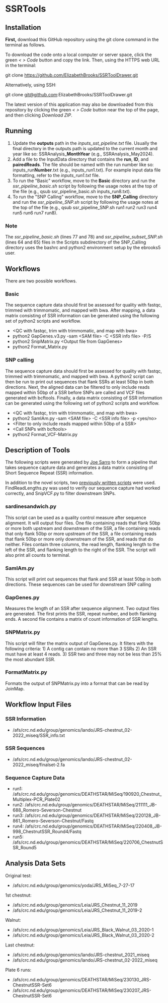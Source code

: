# SSRTools

## Installation

<b>First,</b> download this GitHub repository using the git clone command in the terminal as follows.

To download the code onto a local computer or server space, click the green <i>< > Code</i> button and copy the link. Then, using the HTTPS web URL in the terminal:

git clone https://github.com/ElizabethBrooks/SSRToolDrawer.git

Alternatively, using SSH:

git clone git@github.com:ElizabethBrooks/SSRToolDrawer.git

The latest version of this application may also be downloaded from this repository by clicking the green <i>< > Code</i> button near the top of the page, and then clicking <i>Download ZIP</i>.

## Running

1. Update the **outputs** path in the *inputs_sst_pipeline.txt* file. Usually the final directory in the outputs path is updated to the current month and year like so: SSRAnalysis\_**MonthYear** (e.g., SSRAnalysis_May2024).
2. Add a file to the InputData directory that contains the **run**, **ID**, and **pairedReads**. The file should be named with the run number like so: inputs_run**Number**.txt (e.g., inputs_run1.txt). For example input data file formatting, refer to the *inputs_run1.txt* file.
3. To run the "Basic" workflow, move to the **Basic** directory and run the *ssr_pipeline_basic.sh* script by following the usage notes at the top of the file (e.g., qsub ssr_pipeline_basic.sh inputs_run8.txt).
4. To run the "SNP Calling" workflow, move to the **SNP_Calling** directory and run the *ssr_pipeline_SNP.sh* script by following the usage notes at the top of the file (e.g., qsub ssr_pipeline_SNP.sh run1 run2 run3 run4 run5 run6 run7 run8).

### Note

The *ssr_pipeline_basic.sh* (lines 77 and 78) and *ssr_pipeline_subset_SNP.sh* (lines 64 and 65) files in the Scripts subdirectory of the SNP_Calling directory uses the bashrc and python2 environment setup by the ebrooks5 user.

## Workflows

There are two possible workflows.

### Basic
The sequence capture data should first be assessed for quality with fastqc, trimmed with trimmomatic, and mapped with bwa. After mapping, a data matrix consisting of SSR information can be generated using the following set of python2 scripts and workflow.

- \<QC with fastqc, trim with trimmomatic, and map with bwa\>
- python2 GapGenes.v3.py -sam \<SAM file\> -C \<SSR info file\> -P/S
- python2 SnipMatrix.py \<Output file from GapGenes\>
- python2 Format_Matrix.py

### SNP calling
The sequence capture data should first be assessed for quality with fastqc, trimmed with trimmomatic, and mapped with bwa. A python2 script can then be run to print out sequences that flank SSRs at least 50bp in both directions. Next, the aligned data can be filtered to only include reads mapped within 50bp of a SSR before SNPs are called and VCF files generated with bcftools. Finally, a data matrix consisting of SSR information can be generated using the following set of python2 scripts and workflow.
    
- \<QC with fastqc, trim with trimmomatic, and map with bwa\>
- python2 SamIAm.py -sam \<SAM file\> -C \<SSR info file\> -p \<yes/no\>
- \<Filter to only include reads mapped within 50bp of a SSR\>
- \<Call SNPs with bcftools\>
- python2 Format_VCF-Matrix.py


## Description of Tools
The following scripts were generated by [Joe Sarro](https://github.com/jsarro13/SSRTools) to form a pipeline that takes sequence capture data and generates a data matrix consisting of Short Sequence Repeat (SSR) information. 

In addition to the novel scripts, two [previously written scripts](https://git.io/JTYMb) were used. FindReadLengths.py was used to verify our sequence capture had worked correctly, and SnipVCF.py to filter downstream SNPs. 

### sardinesandwich.py 
This script can be used as a quality control measure after sequence alignment. It will output four files. One file containing reads that flank 50bp or more both upstream and downstream of the SSR, a file containing reads that only flank 50bp or more upstream of the SSR, a file containing reads that flank 50bp or more only downstream of the SSR, and reads that do neither. Files contain three columns, the read length, flanking length to the left of the SSR, and flanking length to the right of the SSR. The script will also print all counts to terminal.

### SamIAm.py
This script will print out sequences that flank and SSR at least 50bp in both directions. These sequences can be used for downstream SNP calling 

### GapGenes.py 
Measures the length of an SSR after sequence alignment. Two output files are generated. The first prints the SSR, repeat number, and both flanking ends. A second file contains a matrix of count information of SSR lengths.

### SNPMatrix.py
This script will filter the matrix output of GapGenes.py. It filters with the following criteria: 1) A contig can contain no more than 3 SSRs 2) An SSR must have at least 4 reads. 3) SSR two and three may not be less than 25% the most abundant SSR.

### FormatMatrix.py
Formats the output of SNPMatrix.py into a format that can be read by JoinMap.


## Workflow Input Files

### SSR Information
- /afs/crc.nd.edu/group/genomics/lando/JRS-chestnut_02-2022_miseq/SSR_info.txt

### SSR Sequences
- /afs/crc.nd.edu/group/genomics/lando/JRS-chestnut_02-2022_miseq/finalset-2.fa

### Sequence Capture Data
- run1: /afs/crc.nd.edu/group/genomics/DEATHSTAR/MiSeq/190920_Chestnut_Multiplex-PCR_Plate02
- run2: /afs/crc.nd.edu/group/genomics/DEATHSTAR/MiSeq/211111_JB-688_Romero-Severson-Chestnut
- run3: /afs/crc.nd.edu/group/genomics/DEATHSTAR/MiSeq/220128_JB-861_Romero-Severson-Chestnut/Fastq
- run4: /afs/crc.nd.edu/group/genomics/DEATHSTAR/MiSeq/220408_JB-998_ChestnutSSR_Round4/Fastq
- run5: /afs/crc.nd.edu/group/genomics/DEATHSTAR/MiSeq/220706_ChestnutSSR_Round5


## Analysis Data Sets

Original test: 
- /afs/crc.nd.edu/group/genomics/yoda/JRS_MiSeq_7-27-17

1st chestnut:
- /afs/crc.nd.edu/group/genomics/Leia/JRS_Chestnut_11_2019
- /afs/crc.nd.edu/group/genomics/Leia/JRS_Chestnut_11_2019-2

Walnut:
- /afs/crc.nd.edu/group/genomics/Leia/JRS_Black_Walnut_03_2020-1
- /afs/crc.nd.edu/group/genomics/Leia/JRS_Black_Walnut_03_2020-2

Last chestnut:
- /afs/crc.nd.edu/group/genomics/lando/JRS-chestnut_2021_miseq
- /afs/crc.nd.edu/group/genomics/lando/JRS-chestnut_02-2022_miseq

Plate 6 runs:
- /afs/crc.nd.edu/group/genomics/DEATHSTAR/MiSeq/230130_JRS-ChestnutSSR-Set6
- /afs/crc.nd.edu/group/genomics/DEATHSTAR/MiSeq/230207_JRS-ChestnutSSR-Set6
